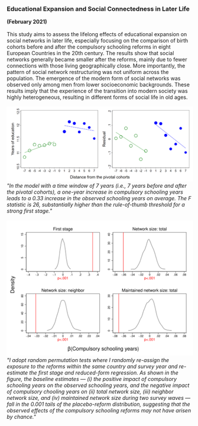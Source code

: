 ### Educational Expansion and Social Connectedness in Later Life
**(February 2021)**
<br>
<br>
This study aims to assess the lifelong effects of educational expansion on social networks in later life, especially focusing on the comparison of birth cohorts before and after the compulsory schooling reforms in eight European Countries in the 20th century. The results show that social networks generally became smaller after the reforms, mainly due to fewer connections with those living geographically close. More importantly, the pattern of social network restructuring was not uniform across the population. The emergence of the modern form of social networks was observed only among men from lower socioeconomic backgrounds. These results imply that the experience of the transition into modern society was highly heterogeneous, resulting in different forms of social life in old ages.
<br>
<br>
![fig1](/assets/abstract/schooling_fig1.png)
<br>
_"In the model with a time window of 7 years (i.e., 7 years before and after the pivotal cohorts), a one-year increase in compulsory schooling years leads to a 0.33 increase in the observed schooling years on average. The F statistic is 26, substantially higher than the rule-of-thumb threshold for a strong first stage."_
<br>
<br>
![fig2](/assets/abstract/schooling_fig2.svg)
<br>
_"I adopt random permutation tests where I randomly re-assign the exposure to the reforms within the same country and survey year and re-estimate the first stage and reduced-form regression. As shown in the figure, the baseline estimates — (i) the positive impact of compulsory schooling years on the observed schooling years, and the negative impact of compulsory chooling years on (ii) total network size, (iii) neighbor network size, and (iv) maintained network size during two survey waves — fall in the 0.001 tails of the placebo-reform distribution, suggesting that the observed effects of the compulsory schooling reforms may not have arisen by chance."_
